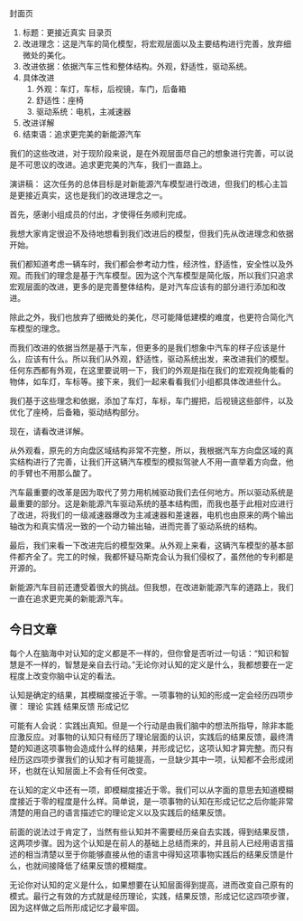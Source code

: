 
封面页
1. 标题：更接近真实
目录页
1. 改进理念：这是汽车的简化模型，将宏观层面以及主要结构进行完善，放弃细微处的美化。
2. 改进依据：依据汽车三性和整体结构。外观，舒适性，驱动系统。
3. 具体改进
	1. 外观：车灯，车标，后视镜，车门，后备箱
	2. 舒适性：座椅
	3. 驱动系统：电机，主减速器
4. 改进详解
5. 结束语：追求更完美的新能源汽车



我们的这些改进，对于现阶段来说，是在外观层面尽自己的想象进行完善，可以说是不可思议的改进。追求更完美的汽车，我们一直路上。


演讲稿：
这次任务的总体目标是对新能源汽车模型进行改进，但我们的核心主旨是更接近真实，这也是我们的改进理念之一。

首先，感谢小组成员的付出，才使得任务顺利完成。

我想大家肯定很迫不及待地想看到我们改进后的模型，但我们先从改进理念和依据开始。

我们都知道考虑一辆车时，我们都会参考动力性，经济性，舒适性，安全性以及外观。而我们的理念是基于汽车模型。因为这个汽车模型是简化版，所以我们只追求宏观层面的改进，更多的是完善整体结构，是对汽车应该有的部分进行添加和改进。

除此之外，我们也放弃了细微处的美化，尽可能降低建模的难度，也更符合简化汽车模型的理念。

而我们改进的依据当然是基于汽车，但更多的是我们想象中汽车的样子应该是什么，应该有什么。所以我们从外观，舒适性，驱动系统出发，来改进我们的模型。任何东西都有外观，在这里要说明一下，我们的外观是指在我们的宏观视角能看的物体，如车灯，车标等。接下来，我们一起来看看我们小组都具体改进些什么。

我们基于这些理念和依据，添加了车灯，车标，车门握把，后视镜这些部件，以及优化了座椅，后备箱，驱动结构部分。

现在，请看改进详解。

从外观看，原先的方向盘区域结构非常不完整，所以，我根据汽车方向盘区域的真实结构进行了完善，让我们开这辆汽车模型的模拟驾驶人不用一直举着方向盘，他的手臂也不用那么酸了。

汽车最重要的改革是因为取代了劳力用机械驱动我们去任何地方。所以驱动系统是最重要的部分。这是新能源汽车驱动系统的基本结构图，而我也基于此相对应进行了改进，将我们的一级减速器爆改为主减速器和差速器，电机也由原来的两个输出轴改为和真实情况一致的一个动力输出轴，进而完善了驱动系统的结构。

最后，我们来看一下改进完后的模型效果。从外观上来看，这辆汽车模型的基本部件都齐全了。完工的时候，我都怀疑马斯克会认为我们侵权了，虽然他的专利都是开源的。

新能源汽车目前还遭受着很大的挑战。但我想，在改进新能源汽车的道路上，我们一直在追求更完美的新能源汽车。





## 今日文章

每个人在脑海中对认知的定义都是不一样的，但你曾是否听过一句话：“知识和智慧是不一样的，智慧是亲自去行动。”无论你对认知的定义是什么，我都想要在一定程度上改变你脑中认定的看法。

认知是确定的结果，其模糊度接近于零。一项事物的认知的形成一定会经历四项步骤：
	理论
	实践
	结果反馈
	形成记忆

可能有人会说：实践出真知。但是一个行动是由我们脑中的想法所指导，除非本能应激反应。对事物的认知只有经历了理论层面的认识，实践后的结果反馈，最终清楚的知道这项事物会造成什么样的结果，并形成记忆，这项认知才算完整。而只有经历这四项步骤我们的认知才有可能提高，一旦缺少其中一项，认知都不会形成闭环，也就在认知层面上不会有任何改变。

在认知的定义中还有一项，即模糊度接近于零。我们可以从字面的意思去知道模糊度接近于零的程度是什么样。简单说，是一项事物的认知在形成记忆之后你能非常清楚的用自己的语言描述它的理论定义以及实践后的结果反馈。

前面的说法过于肯定了，当然有些认知并不需要经历亲自去实践，得到结果反馈，这两项步骤。因为这个认知是在前人的基础上总结而来的，并且前人已经用语言描述的相当清楚以至于你能够直接从他的语言中得知这项事物实践后的结果反馈是什么，也就间接降低了结果反馈的模糊度。

无论你对认知的定义是什么，如果想要在认知层面得到提高，进而改变自己原有的模式。最行之有效的方式就是经历理论，实践，结果反馈，形成记忆这四项步骤，因为这样做之后所形成记忆才最牢固。


